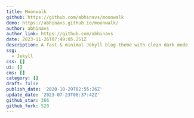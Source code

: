 ```yaml
---
title: Moonwalk
github: https://github.com/abhinavs/moonwalk
demo: https://abhinavs.github.io/moonwalk/
author: abhinavs
author_link: https://github.com/abhinavs
date: 2023-11-26T07:49:05.251Z
description: A fast & minimal Jekyll blog theme with clean dark mode
ssg:
  - Jekyll
css: []
ui: []
cms: []
category: []
draft: false
publish_date: '2020-10-29T02:55:26Z'
update_date: '2023-07-23T08:37:42Z'
github_star: 366
github_fork: 520
---
```

